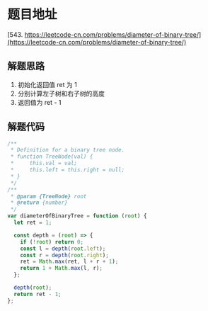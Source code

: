 # 题目地址

[543. https://leetcode-cn.com/problems/diameter-of-binary-tree/](https://leetcode-cn.com/problems/diameter-of-binary-tree/)

## 解题思路

1. 初始化返回值 ret 为 1
2. 分别计算左子树和右子树的高度
3. 返回值为 ret - 1

## 解题代码

```js
/**
 * Definition for a binary tree node.
 * function TreeNode(val) {
 *     this.val = val;
 *     this.left = this.right = null;
 * }
 */
/**
 * @param {TreeNode} root
 * @return {number}
 */
var diameterOfBinaryTree = function (root) {
  let ret = 1;

  const depth = (root) => {
    if (!root) return 0;
    const l = depth(root.left);
    const r = depth(root.right);
    ret = Math.max(ret, l + r + 1);
    return 1 + Math.max(l, r);
  };

  depth(root);
  return ret - 1;
};
```
